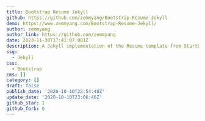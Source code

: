 ```yaml
---
title: Bootstrap Resume Jekyll
github: https://github.com/zemmyang/Bootstrap-Resume-Jekyll
demo: https://www.zemmyang.com/Bootstrap-Resume-Jekyll/
author: zemmyang
author_link: https://github.com/zemmyang
date: 2023-11-30T17:41:07.081Z
description: A Jekyll implementation of the Resume template from StartBootstrap
ssg:
  - Jekyll
css:
  - Bootstrap
cms: []
category: []
draft: false
publish_date: '2020-10-10T22:54:48Z'
update_date: '2020-10-10T23:06:46Z'
github_star: 1
github_fork: 0
---
```

